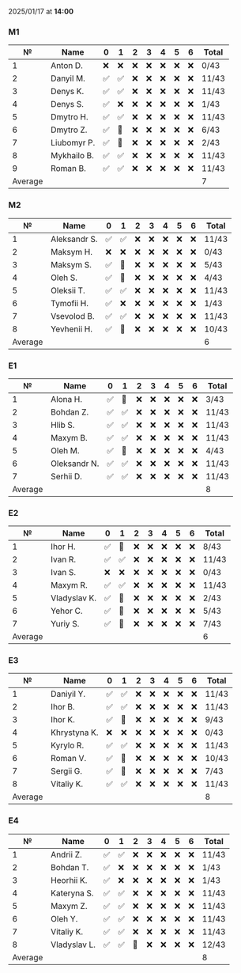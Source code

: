 2025/01/17 at **14:00**
### M1
|№|Name|0|1|2|3|4|5|6|Total|
|-----|-----|-----|-----|-----|-----|-----|-----|-----|-----|
|1|Anton D.|❌|❌|❌|❌|❌|❌|❌|0/43|
|2|Danyil M.|✅|✅|❌|❌|❌|❌|❌|11/43|
|3|Denys K.|✅|✅|❌|❌|❌|❌|❌|11/43|
|4|Denys S.|✅|❌|❌|❌|❌|❌|❌|1/43|
|5|Dmytro H.|✅|✅|❌|❌|❌|❌|❌|11/43|
|6|Dmytro Z.|✅|🔄|❌|❌|❌|❌|❌|6/43|
|7|Liubomyr P.|✅|🔄|❌|❌|❌|❌|❌|2/43|
|8|Mykhailo B.|✅|✅|❌|❌|❌|❌|❌|11/43|
|9|Roman B.|✅|✅|❌|❌|❌|❌|❌|11/43|
|Average|||||||||7|
### M2
|№|Name|0|1|2|3|4|5|6|Total|
|-----|-----|-----|-----|-----|-----|-----|-----|-----|-----|
|1|Aleksandr S.|✅|✅|❌|❌|❌|❌|❌|11/43|
|2|Maksym H.|❌|❌|❌|❌|❌|❌|❌|0/43|
|3|Maksym S.|✅|🔄|❌|❌|❌|❌|❌|5/43|
|4|Oleh S.|✅|🔄|❌|❌|❌|❌|❌|4/43|
|5|Oleksii T.|✅|✅|❌|❌|❌|❌|❌|11/43|
|6|Tymofii H.|✅|❌|❌|❌|❌|❌|❌|1/43|
|7|Vsevolod B.|✅|✅|❌|❌|❌|❌|❌|11/43|
|8|Yevhenii H.|✅|🔄|❌|❌|❌|❌|❌|10/43|
|Average|||||||||6|
### E1
|№|Name|0|1|2|3|4|5|6|Total|
|-----|-----|-----|-----|-----|-----|-----|-----|-----|-----|
|1|Alona H.|✅|🔄|❌|❌|❌|❌|❌|3/43|
|2|Bohdan Z.|✅|✅|❌|❌|❌|❌|❌|11/43|
|3|Hlib S.|✅|✅|❌|❌|❌|❌|❌|11/43|
|4|Maxym B.|✅|✅|❌|❌|❌|❌|❌|11/43|
|5|Oleh M.|✅|🔄|❌|❌|❌|❌|❌|4/43|
|6|Oleksandr N.|✅|✅|❌|❌|❌|❌|❌|11/43|
|7|Serhii D.|✅|✅|❌|❌|❌|❌|❌|11/43|
|Average|||||||||8|
### E2
|№|Name|0|1|2|3|4|5|6|Total|
|-----|-----|-----|-----|-----|-----|-----|-----|-----|-----|
|1|Ihor H.|✅|🔄|❌|❌|❌|❌|❌|8/43|
|2|Ivan R.|✅|✅|❌|❌|❌|❌|❌|11/43|
|3|Ivan S.|❌|❌|❌|❌|❌|❌|❌|0/43|
|4|Maxym R.|✅|✅|❌|❌|❌|❌|❌|11/43|
|5|Vladyslav K.|✅|🔄|❌|❌|❌|❌|❌|2/43|
|6|Yehor C.|✅|🔄|❌|❌|❌|❌|❌|5/43|
|7|Yuriy S.|✅|🔄|❌|❌|❌|❌|❌|7/43|
|Average|||||||||6|
### E3
|№|Name|0|1|2|3|4|5|6|Total|
|-----|-----|-----|-----|-----|-----|-----|-----|-----|-----|
|1|Daniyil Y.|✅|✅|❌|❌|❌|❌|❌|11/43|
|2|Ihor B.|✅|✅|❌|❌|❌|❌|❌|11/43|
|3|Ihor K.|✅|🔄|❌|❌|❌|❌|❌|9/43|
|4|Khrystyna K.|❌|❌|❌|❌|❌|❌|❌|0/43|
|5|Kyrylo R.|✅|✅|❌|❌|❌|❌|❌|11/43|
|6|Roman V.|✅|🔄|❌|❌|❌|❌|❌|10/43|
|7|Sergii G.|✅|🔄|❌|❌|❌|❌|❌|7/43|
|8|Vitaliy K.|✅|✅|❌|❌|❌|❌|❌|11/43|
|Average|||||||||8|
### E4
|№|Name|0|1|2|3|4|5|6|Total|
|-----|-----|-----|-----|-----|-----|-----|-----|-----|-----|
|1|Andrii Z.|✅|✅|❌|❌|❌|❌|❌|11/43|
|2|Bohdan T.|✅|❌|❌|❌|❌|❌|❌|1/43|
|3|Heorhii K.|✅|❌|❌|❌|❌|❌|❌|1/43|
|4|Kateryna S.|✅|✅|❌|❌|❌|❌|❌|11/43|
|5|Maxym Z.|✅|✅|❌|❌|❌|❌|❌|11/43|
|6|Oleh Y.|✅|✅|❌|❌|❌|❌|❌|11/43|
|7|Vitaliy K.|✅|✅|❌|❌|❌|❌|❌|11/43|
|8|Vladyslav L.|✅|✅|🔄|❌|❌|❌|❌|12/43|
|Average|||||||||8|
